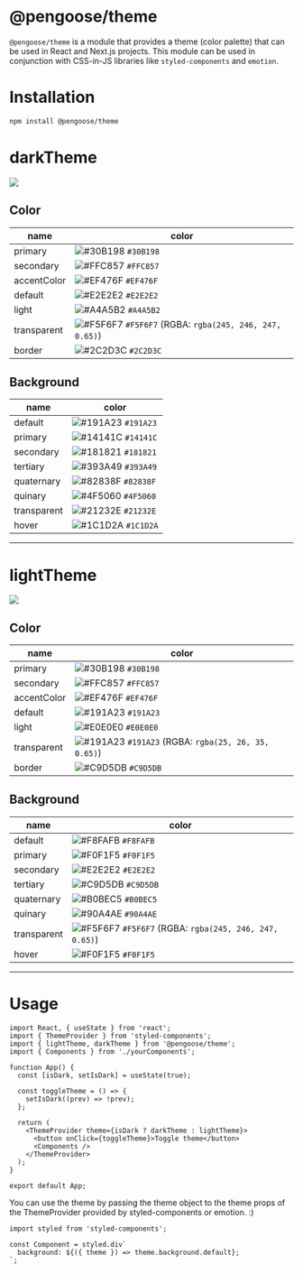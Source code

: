 # @pengoose/theme

`@pengoose/theme` is a module that provides a theme (color palette) that can be used in React and Next.js projects. This module can be used in conjunction with CSS-in-JS libraries like `styled-components` and `emotion`.

# Installation

```bash
npm install @pengoose/theme
```

# darkTheme

![](https://i.imgur.com/tOlYfht.png)

## Color

| name        | color                                                                                                         |
| ----------- | ------------------------------------------------------------------------------------------------------------- |
| primary     | ![#30B198](https://via.placeholder.com/15/30B198/000000?text=+) `#30B198`                                     |
| secondary   | ![#FFC857](https://via.placeholder.com/15/FFC857/000000?text=+) `#FFC857`                                     |
| accentColor | ![#EF476F](https://via.placeholder.com/15/EF476F/000000?text=+) `#EF476F`                                     |
| default     | ![#E2E2E2](https://via.placeholder.com/15/E2E2E2/000000?text=+) `#E2E2E2`                                     |
| light       | ![#A4A5B2](https://via.placeholder.com/15/A4A5B2/000000?text=+) `#A4A5B2`                                     |
| transparent | ![#F5F6F7](https://via.placeholder.com/15/F5F6F7/000000?text=+) `#F5F6F7` (RGBA: `rgba(245, 246, 247, 0.65)`) |
| border      | ![#2C2D3C](https://via.placeholder.com/15/2C2D3C/000000?text=+) `#2C2D3C`                                     |

## Background

| name        | color                                                                     |
| ----------- | ------------------------------------------------------------------------- |
| default     | ![#191A23](https://via.placeholder.com/15/191A23/000000?text=+) `#191A23` |
| primary     | ![#14141C](https://via.placeholder.com/15/14141C/000000?text=+) `#14141C` |
| secondary   | ![#181821](https://via.placeholder.com/15/181821/000000?text=+) `#181821` |
| tertiary    | ![#393A49](https://via.placeholder.com/15/393A49/000000?text=+) `#393A49` |
| quaternary  | ![#82838F](https://via.placeholder.com/15/82838F/000000?text=+) `#82838F` |
| quinary     | ![#4F5060](https://via.placeholder.com/15/4F5060/000000?text=+) `#4F5060` |
| transparent | ![#21232E](https://via.placeholder.com/15/21232E/000000?text=+) `#21232E` |
| hover       | ![#1C1D2A](https://via.placeholder.com/15/1C1D2A/000000?text=+) `#1C1D2A` |

---

# lightTheme

![](https://i.imgur.com/TcxEV1F.png)

## Color

| name        | color                                                                                                      |
| ----------- | ---------------------------------------------------------------------------------------------------------- |
| primary     | ![#30B198](https://via.placeholder.com/15/30B198/000000?text=+) `#30B198`                                  |
| secondary   | ![#FFC857](https://via.placeholder.com/15/FFC857/000000?text=+) `#FFC857`                                  |
| accentColor | ![#EF476F](https://via.placeholder.com/15/EF476F/000000?text=+) `#EF476F`                                  |
| default     | ![#191A23](https://via.placeholder.com/15/191A23/000000?text=+) `#191A23`                                  |
| light       | ![#E0E0E0](https://via.placeholder.com/15/E0E0E0/000000?text=+) `#E0E0E0`                                  |
| transparent | ![#191A23](https://via.placeholder.com/15/191A23/000000?text=+) `#191A23` (RGBA: `rgba(25, 26, 35, 0.65)`) |
| border      | ![#C9D5DB](https://via.placeholder.com/15/C9D5DB/000000?text=+) `#C9D5DB`                                  |

## Background

| name        | color                                                                                                         |
| ----------- | ------------------------------------------------------------------------------------------------------------- |
| default     | ![#F8FAFB](https://via.placeholder.com/15/F8FAFB/000000?text=+) `#F8FAFB`                                     |
| primary     | ![#F0F1F5](https://via.placeholder.com/15/F0F1F5/000000?text=+) `#F0F1F5`                                     |
| secondary   | ![#E2E2E2](https://via.placeholder.com/15/E2E2E2/000000?text=+) `#E2E2E2`                                     |
| tertiary    | ![#C9D5DB](https://via.placeholder.com/15/C9D5DB/000000?text=+) `#C9D5DB`                                     |
| quaternary  | ![#B0BEC5](https://via.placeholder.com/15/B0BEC5/000000?text=+) `#B0BEC5`                                     |
| quinary     | ![#90A4AE](https://via.placeholder.com/15/90A4AE/000000?text=+) `#90A4AE`                                     |
| transparent | ![#F5F6F7](https://via.placeholder.com/15/F5F6F7/000000?text=+) `#F5F6F7` (RGBA: `rgba(245, 246, 247, 0.65)`) |
| hover       | ![#F0F1F5](https://via.placeholder.com/15/F0F1F5/000000?text=+) `#F0F1F5`                                     |

---

# Usage

```tsx
import React, { useState } from 'react';
import { ThemeProvider } from 'styled-components';
import { lightTheme, darkTheme } from '@pengoose/theme';
import { Components } from './yourComponents';

function App() {
  const [isDark, setIsDark] = useState(true);

  const toggleTheme = () => {
    setIsDark((prev) => !prev);
  };

  return (
    <ThemeProvider theme={isDark ? darkTheme : lightTheme}>
      <button onClick={toggleTheme}>Toggle theme</button>
      <Components />
    </ThemeProvider>
  );
}

export default App;
```

You can use the theme by passing the theme object to the theme props of the ThemeProvider provided by styled-components or emotion. :)

```tsx
import styled from 'styled-components';

const Component = styled.div`
  background: ${({ theme }) => theme.background.default};
`;
```
